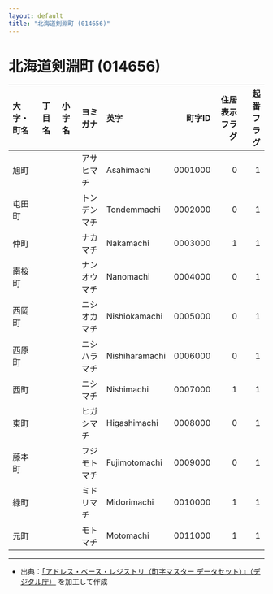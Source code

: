 ```yaml
---
layout: default
title: "北海道剣淵町 (014656)"
---
```


# 北海道剣淵町 (014656)

| 大字・町名 | 丁目名 | 小字名 | ヨミガナ | 英字 | 町字ID | 住居表示フラグ | 起番フラグ |
|:--------|:------|:------|:-----------------|:---------------------|--------:|----------:|--------:|
| 旭町 |  |  | アサヒマチ | Asahimachi | 0001000 | 0 | 1 |
| 屯田町 |  |  | トンデンマチ | Tondemmachi | 0002000 | 0 | 1 |
| 仲町 |  |  | ナカマチ | Nakamachi | 0003000 | 1 | 1 |
| 南桜町 |  |  | ナンオウマチ | Nanomachi | 0004000 | 0 | 1 |
| 西岡町 |  |  | ニシオカマチ | Nishiokamachi | 0005000 | 0 | 1 |
| 西原町 |  |  | ニシハラマチ | Nishiharamachi | 0006000 | 0 | 1 |
| 西町 |  |  | ニシマチ | Nishimachi | 0007000 | 1 | 1 |
| 東町 |  |  | ヒガシマチ | Higashimachi | 0008000 | 0 | 1 |
| 藤本町 |  |  | フジモトマチ | Fujimotomachi | 0009000 | 0 | 1 |
| 緑町 |  |  | ミドリマチ | Midorimachi | 0010000 | 1 | 1 |
| 元町 |  |  | モトマチ | Motomachi | 0011000 | 1 | 1 |

---

- 出典：[「アドレス・ベース・レジストリ（町字マスター データセット）』（デジタル庁）](https://www.digital.go.jp/policies/base_registry_address/) を加工して作成